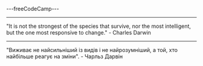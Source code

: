 ---freeCodeCamp---

----------

"It is not the strongest of the species that survive, nor the most intelligent, but the one most responsive to change." - Charles Darwin

----------

"Виживає не найсильніший із видів і не найрозумніший, а той, хто найбільше реагує на зміни". - Чарльз Дарвін
